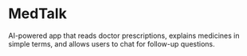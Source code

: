 # MedTalk
AI-powered app that reads doctor prescriptions, explains medicines in simple terms, and allows users to chat for follow-up questions.
